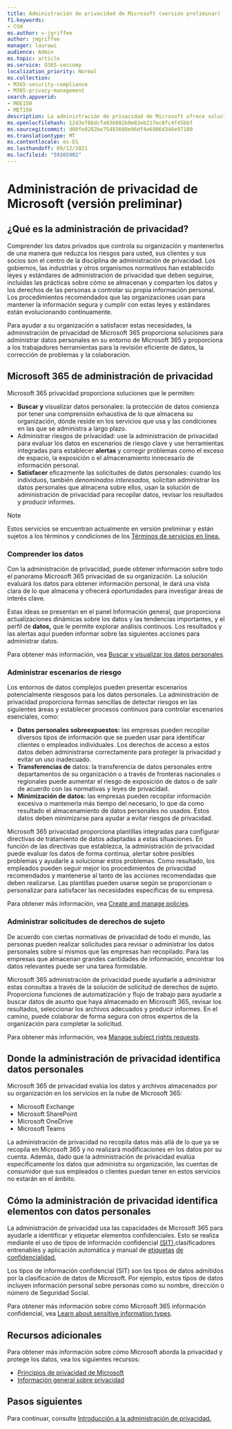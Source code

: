 ```yaml
---
title: Administración de privacidad de Microsoft (versión preliminar)
f1.keywords:
- CSH
ms.author: v-jgriffee
author: jmgriffee
manager: laurawi
audience: Admin
ms.topic: article
ms.service: O365-seccomp
localization_priority: Normal
ms.collection:
- M365-security-compliance
- M365-privacy-management
search.appverid:
- MOE150
- MET150
description: La administración de privacidad de Microsoft ofrece soluciones para evaluar los datos personales que la organización almacena en Microsoft 365 y le ayuda a identificar y corregir los riesgos de privacidad.
ms.openlocfilehash: 1243e786dcfa936802b0e82eb217ec6fc4f45bbf
ms.sourcegitcommit: d08fe0282be75483608e96df4e6986d346e97180
ms.translationtype: MT
ms.contentlocale: es-ES
ms.lasthandoff: 09/12/2021
ms.locfileid: "59165902"
---
```

# <a name="microsoft-privacy-management-preview"></a>Administración de privacidad de Microsoft (versión preliminar)

## <a name="what-is-privacy-management"></a>¿Qué es la administración de privacidad?

Comprender los datos privados que controla su organización y mantenerlos de una manera que reduzca los riesgos para usted, sus clientes y sus socios son el centro de la disciplina de administración de privacidad. Los gobiernos, las industrias y otros organismos normativos han establecido leyes y estándares de administración de privacidad que deben seguirse, incluidas las prácticas sobre cómo se almacenan y comparten los datos y los derechos de las personas a controlar su propia información personal. Los procedimientos recomendados que las organizaciones usan para mantener la información segura y cumplir con estas leyes y estándares están evolucionando continuamente.

Para ayudar a su organización a satisfacer estas necesidades, la administración de privacidad de Microsoft 365 proporciona soluciones para administrar datos personales en su entorno de Microsoft 365 y proporciona a los trabajadores herramientas para la revisión eficiente de datos, la corrección de problemas y la colaboración.

## <a name="microsoft-365-privacy-management-solutions"></a>Microsoft 365 de administración de privacidad

Microsoft 365 privacidad proporciona soluciones que le permiten:

- **Buscar y** visualizar datos personales: la protección de datos comienza por tener una comprensión exhaustiva de lo que almacena su organización, dónde reside en los servicios que usa y las condiciones en las que se administra a largo plazo.
- Administrar riesgos de privacidad: use la administración de privacidad para evaluar los datos en escenarios de riesgo clave y use herramientas integradas para establecer **alertas** y corregir problemas como el exceso de espacio, la exposición o el almacenamiento innecesario de información personal.
- **Satisfacer** eficazmente las solicitudes de datos personales: cuando los individuos, también *denominados interesados,* solicitan administrar los datos personales que almacena sobre ellos, usan la solución de administración de privacidad para recopilar datos, revisar los resultados y producir informes.

> [!NOTE]
> Estos servicios se encuentran actualmente en versión preliminar y están sujetos a los términos y condiciones de los [Términos de servicios en línea.](https://www.microsoft.com/en-us/licensing/product-licensing/products)

### <a name="understand-your-data"></a>Comprender los datos

Con la administración de privacidad, puede obtener información sobre todo el panorama Microsoft 365 privacidad de su organización. La solución evaluará los datos para obtener información personal, le dará una vista clara de lo que almacena y ofrecerá oportunidades para investigar áreas de interés clave.

Estas ideas se presentan  en el panel Información general, que proporciona actualizaciones dinámicas sobre los datos y las tendencias importantes, y el perfil de **datos,** que le permite explorar análisis continuos. Los resultados y las alertas aquí pueden informar sobre las siguientes acciones para administrar datos.

Para obtener más información, vea [Buscar y visualizar los datos personales](privacy-management-data-profile.md).

### <a name="manage-risk-scenarios"></a>Administrar escenarios de riesgo

Los entornos de datos complejos pueden presentar escenarios potencialmente riesgosos para los datos personales. La administración de privacidad proporciona formas sencillas de detectar riesgos en las siguientes áreas y establecer procesos continuos para controlar escenarios esenciales, como:

- **Datos personales sobreexpuestos:** las empresas pueden recopilar diversos tipos de información que se pueden usar para identificar clientes o empleados individuales. Los derechos de acceso a estos datos deben administrarse correctamente para proteger la privacidad y evitar un uso inadecuado.
- **Transferencias de** datos: la transferencia de datos personales entre departamentos de su organización o a través de fronteras nacionales o regionales puede aumentar el riesgo de exposición de datos o de salir de acuerdo con las normativas y leyes de privacidad.
- **Minimización de datos:** las empresas pueden recopilar información excesiva o mantenerla más tiempo del necesario, lo que da como resultado el almacenamiento de datos personales no usados. Estos datos deben minimizarse para ayudar a evitar riesgos de privacidad.

Microsoft 365 privacidad proporciona plantillas integradas para configurar directivas de tratamiento de datos adaptadas a estas situaciones. En función de las directivas que establezca, la administración de privacidad puede evaluar los datos de forma continua, alertar sobre posibles problemas y ayudarle a solucionar estos problemas. Como resultado, los empleados pueden seguir mejor los procedimientos de privacidad recomendados y mantenerse al tanto de las acciones recomendadas que deben realizarse. Las plantillas pueden usarse según se proporcionan o personalizar para satisfacer las necesidades específicas de su empresa.

Para obtener más información, vea [Create and manage policies](privacy-management-policies.md).

### <a name="manage-subject-rights-requests"></a>Administrar solicitudes de derechos de sujeto

De acuerdo con ciertas normativas de privacidad de todo el mundo, las personas pueden realizar solicitudes para revisar o administrar los datos personales sobre sí mismos que las empresas han recopilado. Para las empresas que almacenan grandes cantidades de información, encontrar los datos relevantes puede ser una tarea formidable.

Microsoft 365 administración de privacidad puede ayudarle a administrar estas consultas a través de la solución de solicitud de derechos de sujeto. Proporciona funciones de automatización y flujo de trabajo para ayudarle a buscar datos de asunto que haya almacenado en Microsoft 365, revisar los resultados, seleccionar los archivos adecuados y producir informes. En el camino, puede colaborar de forma segura con otros expertos de la organización para completar la solicitud.

Para obtener más información, vea [Manage subject rights requests](privacy-management-subject-rights-requests.md).

## <a name="where-privacy-management-identifies-personal-data"></a>Donde la administración de privacidad identifica datos personales

Microsoft 365 de privacidad evalúa los datos y archivos almacenados por su organización en los servicios en la nube de Microsoft 365:

- Microsoft Exchange
- Microsoft SharePoint
- Microsoft OneDrive
- Microsoft Teams

La administración de privacidad no recopila datos más allá de lo que ya se recopila en Microsoft 365 y no realizará modificaciones en los datos por su cuenta. Además, dado que la administración de privacidad evalúa específicamente los datos que administra su organización, las cuentas de consumidor que sus empleados o clientes puedan tener en estos servicios no estarán en el ámbito.

## <a name="how-privacy-management-identifies-items-with-personal-data"></a>Cómo la administración de privacidad identifica elementos con datos personales

La administración de privacidad usa las capacidades de Microsoft 365 para ayudarle a identificar y etiquetar elementos confidenciales. Esto se realiza mediante el uso de tipos de información confidencial [(SIT),](sensitive-information-type-learn-about.md)clasificadores entrenables y aplicación automática y manual de [etiquetas](classifier-learn-about.md) [de confidencialidad.](sensitivity-labels.md)

Los tipos de información confidencial (SIT) son los tipos de datos admitidos por la clasificación de datos de Microsoft. Por ejemplo, estos tipos de datos incluyen información personal sobre personas como su nombre, dirección o número de Seguridad Social.

Para obtener más información sobre cómo Microsoft 365 información confidencial, vea [Learn about sensitive information types](sensitive-information-type-learn-about.md).

## <a name="additional-resources"></a>Recursos adicionales

Para obtener más información sobre cómo Microsoft aborda la privacidad y protege los datos, vea los siguientes recursos:

- [Principios de privacidad de Microsoft](https://www.microsoft.com/en-us/trust-center/privacy)
- [Información general sobre privacidad](/compliance/assurance/assurance-privacy)

## <a name="next-steps"></a>Pasos siguientes

Para continuar, consulte [Introducción a la administración de privacidad.](privacy-management-setup.md)
